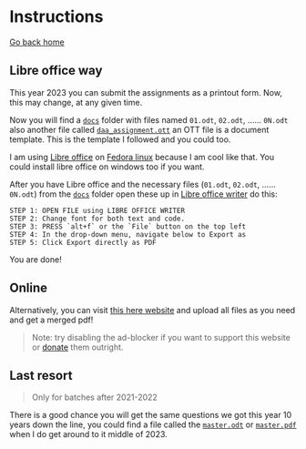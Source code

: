 # Instructions

[Go back home](/README.md)

## Libre office way

This year 2023 you can submit the assignments as a printout form.
Now, this may change, at any given time. 

Now you will find a [`docs`](https://github.com/0thorderlogic/cs/tree/master/DAA/docs) folder with files named `01.odt`, `02.odt`, ...... `0N.odt` also another file called [`daa_assignment.ott`](https://github.com/0thorderlogic/cs/blob/master/DAA/docs/daa_assignment.ott) an OTT file is a document template. This is the template I followed and you could too.

I am using [Libre office](https://www.libreoffice.org/) on [Fedora linux](https://getfedora.org/) because I am cool like that. You could install libre office on windows too if you want.

After you have Libre office and the necessary files (`01.odt`, `02.odt`, ...... `0N.odt`) from the [`docs`](https://github.com/0thorderlogic/cs/tree/master/DAA/docs) folder open these up in [Libre office writer](https://www.libreoffice.org/discover/writer/) do this:

```
STEP 1: OPEN FILE using LIBRE OFFICE WRITER
STEP 2: Change font for both text and code.
STEP 3: PRESS `alt+f` or the `File` button on the top left
STEP 4: In the drop-down menu, navigate below to Export as 
STEP 5: Click Export directly as PDF
```

You are done!

## Online

Alternatively, you can visit [this here website](https://online2pdf.com/convert-odt-to-pdf) and upload all files as you need and get a merged pdf!

> Note: try disabling the ad-blocker if you want to support this website or [donate](https://online2pdf.com/donation) them outright. 

## Last resort

> Only for batches after 2021-2022

There is a good chance you will get the same questions we got this year 10 years down the line, you could find a file called the [`master.odt`](#) or [`master.pdf`](#) when I do get around to it middle of 2023. 